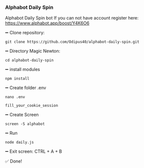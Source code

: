 ### Alphabot Daily Spin

Alphabot Daily Spin bot
If you can not have account register here:
https://www.alphabot.app/boost/Y4K6O6

➖ Clone repository:
```
git clone https://github.com/Odipus40/alphabot-daily-spin.git
```

➖ Directory Magic Newton:
```
cd alphabot-daily-spin
```

➖ install modules
```
npm install
```

➖ Create folder .env
```
nano .env
```
`
fill_your_cookie_session
`


➖ Create Screen
```
screen -S alphabot
```
➖ Run
```
node daily.js
```

➖ Exit screen:
CTRL + A + B

✅ Done!
